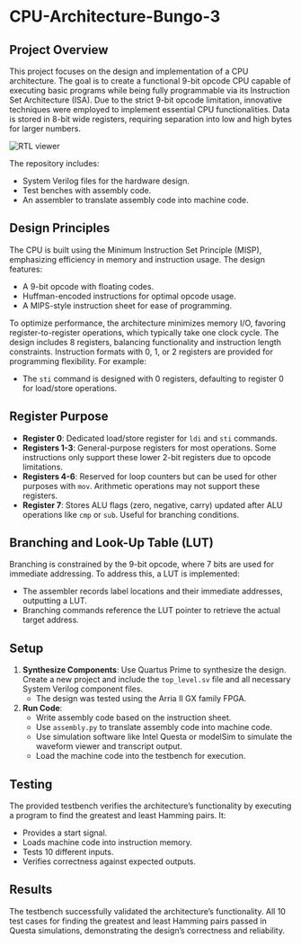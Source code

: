 # CPU-Architecture-Bungo-3

## Project Overview
This project focuses on the design and implementation of a CPU architecture. The goal is to create a functional 9-bit opcode CPU capable of executing basic programs while being fully programmable via its Instruction Set Architecture (ISA). Due to the strict 9-bit opcode limitation, innovative techniques were employed to implement essential CPU functionalities. Data is stored in 8-bit wide registers, requiring separation into low and high bytes for larger numbers.

![RTL viewer](https://github.com/user-attachments/assets/66da85ec-b060-4730-827a-a66d05f7e9ae)

The repository includes:
- System Verilog files for the hardware design.
- Test benches with assembly code.
- An assembler to translate assembly code into machine code.

## Design Principles
The CPU is built using the Minimum Instruction Set Principle (MISP), emphasizing efficiency in memory and instruction usage. The design features:
- A 9-bit opcode with floating codes.
- Huffman-encoded instructions for optimal opcode usage.
- A MIPS-style instruction sheet for ease of programming.

To optimize performance, the architecture minimizes memory I/O, favoring register-to-register operations, which typically take one clock cycle. The design includes 8 registers, balancing functionality and instruction length constraints. Instruction formats with 0, 1, or 2 registers are provided for programming flexibility. For example:
- The `sti` command is designed with 0 registers, defaulting to register 0 for load/store operations.

## Register Purpose
- **Register 0**: Dedicated load/store register for `ldi` and `sti` commands.
- **Registers 1-3**: General-purpose registers for most operations. Some instructions only support these lower 2-bit registers due to opcode limitations.
- **Registers 4-6**: Reserved for loop counters but can be used for other purposes with `mov`. Arithmetic operations may not support these registers.
- **Register 7**: Stores ALU flags (zero, negative, carry) updated after ALU operations like `cmp` or `sub`. Useful for branching conditions.

## Branching and Look-Up Table (LUT)
Branching is constrained by the 9-bit opcode, where 7 bits are used for immediate addressing. To address this, a LUT is implemented:
- The assembler records label locations and their immediate addresses, outputting a LUT.
- Branching commands reference the LUT pointer to retrieve the actual target address.

## Setup
1. **Synthesize Components**: Use Quartus Prime to synthesize the design. Create a new project and include the `top_level.sv` file and all necessary System Verilog component files.
   - The design was tested using the Arria II GX family FPGA.
2. **Run Code**:
   - Write assembly code based on the instruction sheet.
   - Use `assembly.py` to translate assembly code into machine code.
   - Use simulation software like Intel Questa or modelSim to simulate the waveform viewer and transcript output.
   - Load the machine code into the testbench for execution.

## Testing
The provided testbench verifies the architecture’s functionality by executing a program to find the greatest and least Hamming pairs. It:
- Provides a start signal.
- Loads machine code into instruction memory.
- Tests 10 different inputs.
- Verifies correctness against expected outputs.

## Results
The testbench successfully validated the architecture’s functionality. All 10 test cases for finding the greatest and least Hamming pairs passed in Questa simulations, demonstrating the design’s correctness and reliability.

